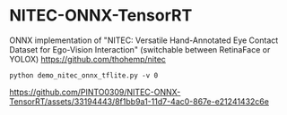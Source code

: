 # NITEC-ONNX-TensorRT
ONNX implementation of "NITEC: Versatile Hand-Annotated Eye Contact Dataset for Ego-Vision Interaction" (switchable between RetinaFace or YOLOX)  https://github.com/thohemp/nitec

```
python demo_nitec_onnx_tflite.py -v 0
```

https://github.com/PINTO0309/NITEC-ONNX-TensorRT/assets/33194443/8f1bb9a1-11d7-4ac0-867e-e21241432c6e
